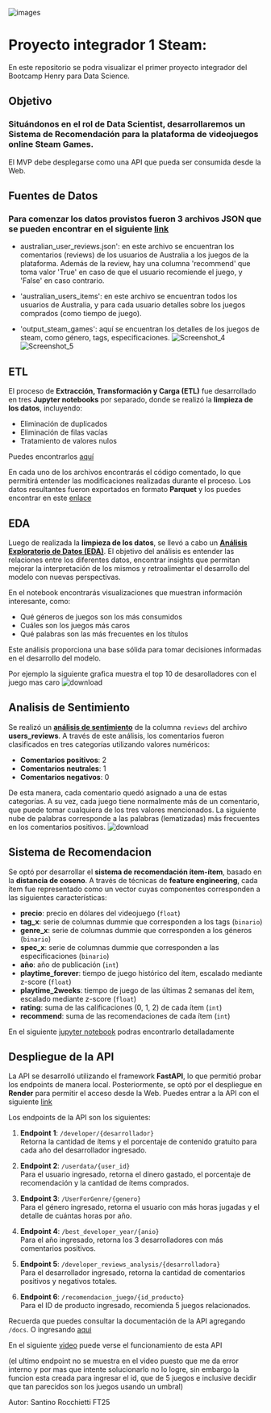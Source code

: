 
![images](https://github.com/user-attachments/assets/2c559b96-5d09-48dd-b395-111783fee614)


# Proyecto integrador 1 Steam:

 En este repositorio se podra visualizar el primer proyecto integrador del Bootcamp Henry para Data Science.



## Objetivo


### Situándonos en el rol de Data Scientist, desarrollaremos un Sistema de Recomendación para la plataforma de videojuegos online Steam Games. 

 El MVP debe desplegarse como una API que pueda ser consumida desde la Web.



## Fuentes de Datos

### Para comenzar los datos provistos fueron 3 archivos JSON que se pueden encontrar en el siguiente [link](https://drive.google.com/drive/folders/1HqBG2-sUkz_R3h1dZU5F2uAzpRn7BSpj)

- australian_user_reviews.json': en este archivo se encuentran los comentarios (reviews) de los usuarios de Australia a los juegos de la plataforma. Además de la review, hay una columna 'recommend' que toma valor 'True' en caso de que el usuario recomiende el juego, y 'False' en caso contrario.

  
- 'australian_users_items': en este archivo se encuentran todos los usuarios de Australia, y para cada usuario detalles sobre los juegos comprados (como tiempo de juego).

  
- 'output_steam_games': aquí se encuentran los detalles de los juegos de steam, como género, tags, especificaciones.
![Screenshot_4](https://github.com/user-attachments/assets/cdb03c4a-6431-43ef-945b-9ba9910a3038)
![Screenshot_5](https://github.com/user-attachments/assets/25a57250-c3af-4cea-b341-d95bc8906e5e)


## ETL


El proceso de **Extracción, Transformación y Carga (ETL)** fue desarrollado en tres **Jupyter notebooks** por separado, donde se realizó la **limpieza de los datos**, incluyendo:

- Eliminación de duplicados
- Eliminación de filas vacías
- Tratamiento de valores nulos

Puedes encontrarlos [aquí](https://github.com/Santino-Rocchietti/P1-Steam/tree/main/ETL)


En cada uno de los archivos encontrarás el código comentado, lo que permitirá entender las modificaciones realizadas durante el proceso. Los datos resultantes fueron exportados en formato **Parquet** y los puedes encontrar en este [enlace](https://github.com/Santino-Rocchietti/P1-Steam/tree/main/Clean%20Data)


## EDA

Luego de realizada la **limpieza de los datos**, se llevó a cabo un [**Análisis Exploratorio de Datos (EDA)**](https://github.com/Santino-Rocchietti/P1-Steam/blob/main/EDA_steam.ipynb). El objetivo del análisis es entender las relaciones entre los diferentes datos, encontrar insights que permitan mejorar la interpretación de los mismos y retroalimentar el desarrollo del modelo con nuevas perspectivas.

En el notebook encontrarás visualizaciones que muestran información interesante, como:

- Qué géneros de juegos son los más consumidos
- Cuáles son los juegos más caros
- Qué palabras son las más frecuentes en los títulos

Este análisis proporciona una base sólida para tomar decisiones informadas en el desarrollo del modelo.

Por ejemplo la siguiente grafica muestra el top 10 de desarolladores con el juego mas caro
![download](https://github.com/user-attachments/assets/30c343b7-415a-4d91-8d8f-cd5e36859a0a)

## Analisis de Sentimiento

Se realizó un [**análisis de sentimiento**](https://github.com/Santino-Rocchietti/P1-Steam/blob/main/sentiment_analysis.ipynb) de la columna `reviews` del archivo **users_reviews**. A través de este análisis, los comentarios fueron clasificados en tres categorías utilizando valores numéricos:

- **Comentarios positivos**: 2
- **Comentarios neutrales**: 1
- **Comentarios negativos**: 0

De esta manera, cada comentario quedó asignado a una de estas categorías. A su vez, cada juego tiene normalmente más de un comentario, que puede tomar cualquiera de los tres valores mencionados.
La siguiente nube de palabras corresponde a las palabras (lematizadas) más frecuentes en los comentarios positivos.
![download](https://github.com/user-attachments/assets/0d08f578-c34c-4a24-8cd4-4e4946096202)


## Sistema de Recomendacion

Se optó por desarrollar el **sistema de recomendación ítem-ítem**, basado en la **distancia de coseno**. A través de técnicas de **feature engineering**, cada ítem fue representado como un vector cuyas componentes corresponden a las siguientes características:

- **precio**: precio en dólares del videojuego (`float`)
- **tag_x**: serie de columnas dummie que corresponden a los tags (`binario`)
- **genre_x**: serie de columnas dummie que corresponden a los géneros (`binario`)
- **spec_x**: serie de columnas dummie que corresponden a las especificaciones (`binario`)
- **año**: año de publicación (`int`)
- **playtime_forever**: tiempo de juego histórico del ítem, escalado mediante z-score (`float`)
- **playtime_2weeks**: tiempo de juego de las últimas 2 semanas del ítem, escalado mediante z-score (`float`)
- **rating**: suma de las calificaciones (0, 1, 2) de cada ítem (`int`)
- **recommend**: suma de las recomendaciones de cada ítem (`int`)

En el siguiente [jupyter notebook](https://github.com/Santino-Rocchietti/P1-Steam/blob/main/Sistema%20de%20Recomendacion/item_item_recom.ipynb) podras encontrarlo detalladamente


## Despliegue de la API


La API se desarrolló utilizando el framework **FastAPI**, lo que permitió probar los endpoints de manera local. Posteriormente, se optó por el despliegue en **Render** para permitir el acceso desde la Web.
Puedes entrar a la API con el siguiente [link](https://p1-steam-2.onrender.com/)

Los endpoints de la API son los siguientes:

1. **Endpoint 1**: `/developer/{desarrollador}`  
   Retorna la cantidad de ítems y el porcentaje de contenido gratuito para cada año del desarrollador ingresado.

2. **Endpoint 2**: `/userdata/{user_id}`  
   Para el usuario ingresado, retorna el dinero gastado, el porcentaje de recomendación y la cantidad de ítems comprados.

3. **Endpoint 3**: `/UserForGenre/{genero}`  
   Para el género ingresado, retorna el usuario con más horas jugadas y el detalle de cuántas horas por año.

4. **Endpoint 4**: `/best_developer_year/{anio}`  
   Para el año ingresado, retorna los 3 desarrolladores con más comentarios positivos.

5. **Endpoint 5**: `/developer_reviews_analysis/{desarrolladora}`  
   Para el desarrollador ingresado, retorna la cantidad de comentarios positivos y negativos totales.

6. **Endpoint 6**: `/recomendacion_juego/{id_producto}`  
   Para el ID de producto ingresado, recomienda 5 juegos relacionados.

Recuerda que puedes consultar la documentación de la API agregando `/docs`. O ingresando [aqui](https://p1-steam-2.onrender.com/docs)

En el siguiente [video](https://youtu.be/1PR_IbBr3WA) puede verse el funcionamiento de esta API

(el ultimo endpoint no se muestra en el video puesto que me da error interno y por mas que intente solucionarlo no lo logre, sin embargo la funcion esta creada para ingresar el id, que de 5 juegos e inclusive decidir que tan parecidos son los juegos usando un umbral)



Autor: Santino Rocchietti FT25
